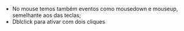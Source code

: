 * No mouse temos também eventos como mousedown e mouseup, semelhante aos das teclas;
* Dblclick para ativar com dois cliques